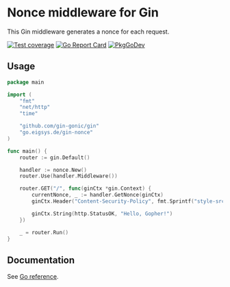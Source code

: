 # Nonce middleware for Gin

This Gin middleware generates a nonce for each request.

[![Test coverage](https://img.shields.io/badge/coverage-100%25-success)](https://github.com/joeig/gin-nonce/tree/main/.github/testcoverage.yml)
[![Go Report Card](https://goreportcard.com/badge/go.eigsys.de/gin-nonce)](https://goreportcard.com/report/go.eigsys.de/gin-nonce)
[![PkgGoDev](https://pkg.go.dev/badge/go.eigsys.de/gin-nonce)](https://pkg.go.dev/go.eigsys.de/gin-nonce)

## Usage

```go
package main

import (
	"fmt"
	"net/http"
	"time"

	"github.com/gin-gonic/gin"
	"go.eigsys.de/gin-nonce"
)

func main() {
	router := gin.Default()

	handler := nonce.New()
	router.Use(handler.Middleware())

	router.GET("/", func(ginCtx *gin.Context) {
		currentNonce, _ := handler.GetNonce(ginCtx)
		ginCtx.Header("Content-Security-Policy", fmt.Sprintf("style-src 'nonce-%s';", currentNonce))

		ginCtx.String(http.StatusOK, "Hello, Gopher!")
	})

	_ = router.Run()
}
```

## Documentation

See [Go reference](https://pkg.go.dev/go.eigsys.de/gin-nonce).
